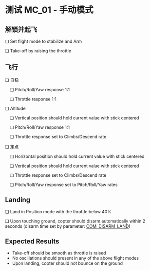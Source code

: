 # 测试 MC_01 - 手动模式

## 解锁并起飞

❏ Set flight mode to stabilize and Arm

❏ Take-off by raising the throttle

## 飞行

❏ 自稳

&nbsp;&nbsp;&nbsp;&nbsp;❏ Pitch/Roll/Yaw response 1:1

&nbsp;&nbsp;&nbsp;&nbsp;❏ Throttle response 1:1

❏ Altitude

&nbsp;&nbsp;&nbsp;&nbsp;❏ Vertical position should hold current value with stick centered

&nbsp;&nbsp;&nbsp;&nbsp;❏ Pitch/Roll/Yaw response 1:1

&nbsp;&nbsp;&nbsp;&nbsp;❏ Throttle response set to Climbs/Descend rate

❏ 定点

&nbsp;&nbsp;&nbsp;&nbsp;❏ Horizontal position should hold current value with stick centered

&nbsp;&nbsp;&nbsp;&nbsp;❏ Vertical position should hold current value with stick centered

&nbsp;&nbsp;&nbsp;&nbsp;❏ Throttle response set to Climbs/Descend rate

&nbsp;&nbsp;&nbsp;&nbsp;❏ Pitch/Roll/Yaw response set to Pitch/Roll/Yaw rates

## Landing

❏ Land in Position mode with the throttle below 40%

❏ Upon touching ground, copter should disarm automatically within 2 seconds (disarm time set by parameter: [COM_DISARM_LAND](../advanced/parameter_reference.md#COM_DISARM_LAND))

## Expected Results

* Take-off should be smooth as throttle is raised
* No oscillations should present in any of the above flight modes
* Upon landing, copter should not bounce on the ground